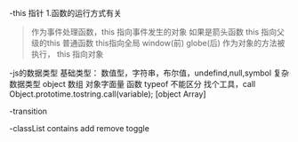-this
指针
1.函数的运行方式有关
> 作为事件处理函数，this 指向事件发生的对象
>如果是箭头函数  this 指向父级的this
>普通函数 this指向全局 window(前) globe(后)
>作为对象的方法被执行，  this 指向对象

-js的数据类型
基础类型：
数值型，字符串，布尔值，undefind,null,symbol
复杂数据类型
object 
数组 对象字面量 函数 
typeof 不能区分
找个工具，call 
Object.prototime.tostring.call(variable);
[object Array]
 
 -transition

 -classList
 contains  add remove toggle